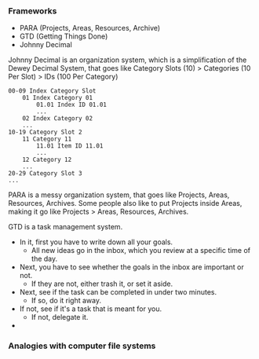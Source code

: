 ### Frameworks
- PARA (Projects, Areas, Resources, Archive)
- GTD (Getting Things Done)
- Johnny Decimal

Johnny Decimal is an organization system, which is a simplification of the Dewey Decimal System, that goes like Category Slots (10) > Categories (10 Per Slot) > IDs (100 Per Category)

```
00-09 Index Category Slot
	01 Index Category 01
		01.01 Index ID 01.01
		...
	02 Index Category 02
	...
10-19 Category Slot 2
	11 Category 11
		11.01 Item ID 11.01
		...
	12 Category 12
	...
20-29 Category Slot 3
...
```

PARA is a messy organization system, that goes like Projects, Areas, Resources, Archives. Some people also like to put Projects inside Areas, making it go like Projects > Areas, Resources, Archives.

GTD is a task management system.
- In it, first you have to write down all your goals.
	- All new ideas go in the inbox, which you review at a specific time of the day.
- Next, you have to see whether the goals in the inbox are important or not.
	- If they are not, either trash it, or set it aside.
- Next, see if the task can be completed in under two minutes.
	- If so, do it right away.
- If not, see if it's a task that is meant for you.
	- If not, delegate it.
- 

### Analogies with computer file systems

